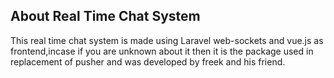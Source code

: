 
## About Real Time Chat System

This real time chat system is made using Laravel web-sockets and vue.js as frontend,incase if you are unknown about it then it is the package used in replacement of pusher and was developed by freek and his friend.
